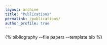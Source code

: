 ```yaml
---
layout: archive
title: "Publications"
permalink: /publications/
author_profile: true
---
```


{% bibliography --file papers --template bib %}
